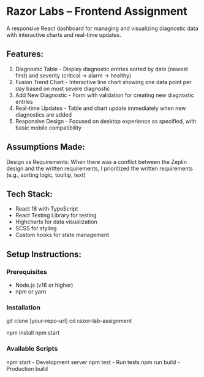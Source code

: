 # Razor Labs – Frontend Assignment

A responsive React dashboard for managing and visualizing diagnostic data with interactive charts and real-time updates.


## Features:
1. Diagnostic Table - Display diagnostic entries sorted by date (newest first) and severity (critical → alarm → healthy)
2. Fusion Trend Chart - Interactive line chart showing one data point per day based on most severe diagnostic
3. Add New Diagnostic - Form with validation for creating new diagnostic entries
4. Real-time Updates - Table and chart update immediately when new diagnostics are added
5. Responsive Design - Focused on desktop experience as specified, with basic mobile compatibility


## Assumptions Made:
Design vs Requirements: When there was a conflict between the Zeplin design and the written requirements, I prioritized the written requirements (e.g., sorting logic, tooltip, text)


## Tech Stack:
- React 18 with TypeScript  
- React Testing Library for testing  
- Highcharts for data visualization  
- SCSS for styling  
- Custom hooks for state management  


## Setup Instructions:
### Prerequisites
- Node.js (v16 or higher)  
- npm or yarn  

### Installation
git clone [your-repo-url]
cd razor-lab-assignment

npm install
npm start

### Available Scripts
npm start - Development server
npm test - Run tests
npm run build - Production build